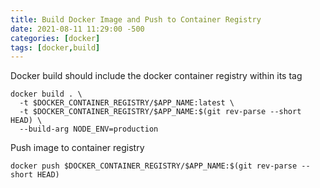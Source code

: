 ```yaml
---
title: Build Docker Image and Push to Container Registry
date: 2021-08-11 11:29:00 -500
categories: [docker]
tags: [docker,build]
---
```

Docker build should include the docker container registry within its tag
```shell
docker build . \
  -t $DOCKER_CONTAINER_REGISTRY/$APP_NAME:latest \
  -t $DOCKER_CONTAINER_REGISTRY/$APP_NAME:$(git rev-parse --short HEAD) \
  --build-arg NODE_ENV=production
```
Push image to container registry
```shell
docker push $DOCKER_CONTAINER_REGISTRY/$APP_NAME:$(git rev-parse --short HEAD)
```
